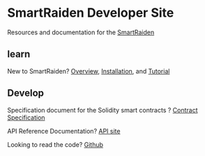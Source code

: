 # SmartRaiden Developer Site
Resources and documentation for the [SmartRaiden](https://github.com/SmartMeshFoundation/SmartRaiden)
## learn
New to SmartRaiden?  [Overview](./overview.md),  [Installation](./installation_guide.md), and  [Tutorial](./api_walkthrough.md)

## Develop

Specification document for the Solidity smart contracts ? [Contract Specification](./contract_spec.md)

API Reference Documentation?  [API site](./rest_api_0.8.md)


Looking to read the code?  [Github](https://github.com/SmartMeshFoundation/SmartRaiden)

